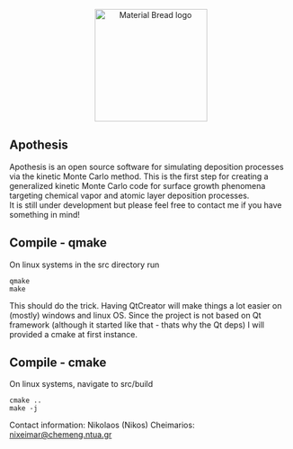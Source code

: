 <p align="center"> <img width="200" src="https://github.com/nixeimar/Apothesis/blob/master/ApothesisLogo_small.png" alt="Material Bread logo" > </p>
  

Apothesis 
--------------------------------------------------------------------------------------------------------------
Apothesis is an open source software for simulating deposition processes via the kinetic Monte Carlo method. 
This is the first step for creating a generalized kinetic Monte Carlo code 
for surface growth phenomena targeting chemical vapor and atomic layer deposition processes.  
It is still under development but please feel free to contact me if you have something in mind! 

Compile - qmake
--------------------------------------------------------------------------------------------------------------
On linux systems in the src directory run 
```
qmake
make
```
This should do the trick.
Having QtCreator will make things a lot easier on (mostly) windows and linux OS. 
Since the project is not based on Qt framework (although it started like that - thats why the Qt deps) 
I will provided a cmake at first instance. 

Compile - cmake
--------------------------------------------------------------------------------------------------------------
On linux systems, navigate to src/build
``` 
cmake ..
make -j
```

Contact information:
Nikolaos (Nikos) Cheimarios: 
nixeimar@chemeng.ntua.gr
